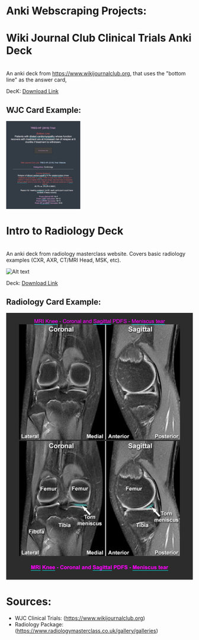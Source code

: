 # Anki Webscraping Projects:

# Wiki Journal Club Clinical Trials Anki Deck
<br> An anki deck from https://www.wikijournalclub.org, that uses the "bottom line" as the answer card,

DecK: [Download Link](https://github.com/cole-khamnei/anki_webscraping/raw/main/anki_packages/WJC_clinical_trials.apkg)


## WJC Card Example:
<img src="resources/WJC_example_image.png" alt="drawing" width="200"/>
<!-- ![Alt text](resources/WJC_example_image.png?raw=true "WJC Example") -->


# Intro to Radiology Deck
<br> An anki deck from radiology masterclass website. Covers basic radiology examples (CXR, AXR, CT/MRI Head, MSK, etc).

![Alt text](relative%20path/to/img.jpg?raw=true "Title")

Deck: [Download Link](https://github.com/cole-khamnei/anki_webscraping/raw/main/anki_packages/radiology_images.apkg)

## Radiology Card Example:
![Alt text](resources/radiology_example.png?raw=true "Radiology Example")




# Sources:
- WJC Clinical Trials: (https://www.wikijournalclub.org)
- Radiology Package: (https://www.radiologymasterclass.co.uk/gallery/galleries)
